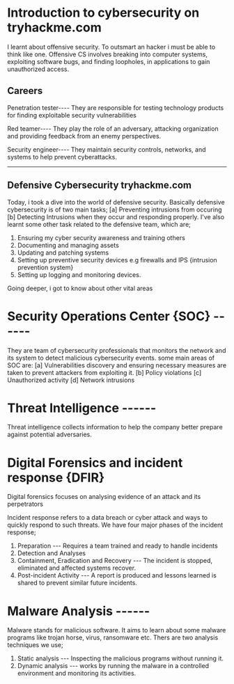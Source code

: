 # Introduction to cybersecurity on tryhackme.com 

I learnt about offensive security. To outsmart an hacker i must be able to think like one. Offensive CS involves breaking into computer systems, exploiting software bugs, and finding loopholes, in applications to gain unauthorized access. 

## Careers
Penetration tester---- They are responsible for testing technology products for finding exploitable security vulnerabilities

Red teamer---- They play the role of an adversary, attacking organization and providing feedback from an enemy perspectives.

Security engineer---- They maintain security controls, networks, and systems to help prevent cyberattacks. 

---

## Defensive Cybersecurity tryhackme.com

Today, i took a dive into the world of defensive security. Basically defensive cybersecurity is of two main tasks;
[a] Preventing intrusions from occuring
[b] Detecting Intrusions when they occur and responding properly. 
I've also learnt some other task related to the defensive team, which are;
1. Ensuring my cyber security awareness and training others
2. Documenting and managing assets
3. Updating and patching systems
4. Setting up preventive security devices e.g firewalls and IPS {intrusion prevention system}
5. Setting up logging and monitoring devices.

Going deeper, i got to know about other vital areas
# Security Operations Center {SOC} ------ 
They are team of cybersecurity professionals that monitors the network and its system to detect malicious cybersecurity events. some main areas of SOC are:
[a] Vulnerabilities discovery and ensuring necessary measures are taken to prevent attackers from exploiting it.
[b] Policy violations 
[c] Unauthorized activity 
[d] Network intrusions

# Threat Intelligence ------ 
Threat intelligence collects information to help the company better prepare against potential adversaries.

# Digital Forensics and incident response {DFIR}
Digital forensics focuses on analysing evidence of an attack and its perpetrators

Incident response refers to a data breach or cyber attack and ways to quickly respond to such threats. We have four major phases of the incident response;
1. Preparation --- Requires a team trained and ready to handle incidents
2. Detection and Analyses
3. Containment, Eradication and Recovery --- The incident is stopped, eliminated and affected systems recover.
4. Post-incident Activity --- A report is produced and lessons learned is shared to prevent similar future incidents.

# Malware Analysis ------
Malware stands for malicious software. It aims to learn about some malware programs like trojan horse, virus, ransomware etc. Thers are two analysis techniques we use;
1. Static analysis --- Inspecting the malicious programs without running it.
2. Dynamic analysis --- works by running the malware in a controlled environment and monitoring its activities. 
